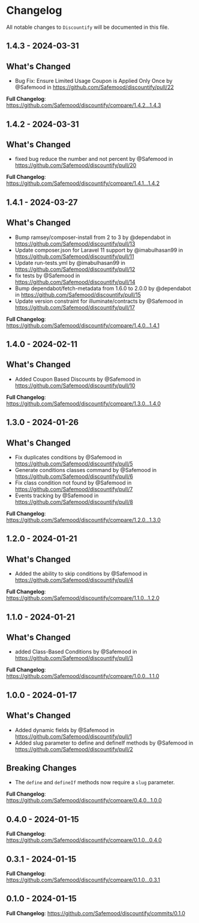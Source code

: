 # Changelog

All notable changes to `Discountify` will be documented in this file.

## 1.4.3 - 2024-03-31

## What's Changed
* Bug Fix: Ensure Limited Usage Coupon is Applied Only Once by @Safemood in https://github.com/Safemood/discountify/pull/22


**Full Changelog**: https://github.com/Safemood/discountify/compare/1.4.2...1.4.3

## 1.4.2 - 2024-03-31

## What's Changed
* fixed bug reduce the number and not percent by @Safemood in https://github.com/Safemood/discountify/pull/20

**Full Changelog**: https://github.com/Safemood/discountify/compare/1.4.1...1.4.2

## 1.4.1 - 2024-03-27

## What's Changed
* Bump ramsey/composer-install from 2 to 3 by @dependabot in https://github.com/Safemood/discountify/pull/13
* Update composer.json for Laravel 11 support by @imabulhasan99 in https://github.com/Safemood/discountify/pull/11
* Update run-tests.yml by @imabulhasan99 in https://github.com/Safemood/discountify/pull/12
* fix tests by @Safemood in https://github.com/Safemood/discountify/pull/14
* Bump dependabot/fetch-metadata from 1.6.0 to 2.0.0 by @dependabot in https://github.com/Safemood/discountify/pull/15
* Update version constraint for illuminate/contracts by @Safemood in https://github.com/Safemood/discountify/pull/17


**Full Changelog**: https://github.com/Safemood/discountify/compare/1.4.0...1.4.1

## 1.4.0 - 2024-02-11

## What's Changed
* Added Coupon Based Discounts  by @Safemood in https://github.com/Safemood/discountify/pull/10


**Full Changelog**: https://github.com/Safemood/discountify/compare/1.3.0...1.4.0

## 1.3.0 - 2024-01-26

## What's Changed
* Fix duplicates conditions by @Safemood in https://github.com/Safemood/discountify/pull/5
* Generate conditions classes command by @Safemood in https://github.com/Safemood/discountify/pull/6
* Fix class condition not found by @Safemood in https://github.com/Safemood/discountify/pull/7
* Events tracking by @Safemood in https://github.com/Safemood/discountify/pull/8


**Full Changelog**: https://github.com/Safemood/discountify/compare/1.2.0...1.3.0

## 1.2.0 - 2024-01-21

## What's Changed
* Added the ability to skip conditions by @Safemood in https://github.com/Safemood/discountify/pull/4


**Full Changelog**: https://github.com/Safemood/discountify/compare/1.1.0...1.2.0

## 1.1.0 - 2024-01-21

## What's Changed
* added  Class-Based Conditions by @Safemood in https://github.com/Safemood/discountify/pull/3

**Full Changelog**: https://github.com/Safemood/discountify/compare/1.0.0...1.1.0

## 1.0.0 - 2024-01-17

## What's Changed
* Added dynamic fields by @Safemood in https://github.com/Safemood/discountify/pull/1
* Added slug parameter to define and defineIf methods by @Safemood in https://github.com/Safemood/discountify/pull/2

## Breaking Changes
- The `define` and `defineIf` methods now require a `slug` parameter.

**Full Changelog**: https://github.com/Safemood/discountify/compare/0.4.0...1.0.0

## 0.4.0 - 2024-01-15

**Full Changelog**: https://github.com/Safemood/discountify/compare/0.1.0...0.4.0

## 0.3.1 - 2024-01-15

**Full Changelog**: https://github.com/Safemood/discountify/compare/0.1.0...0.3.1

## 0.1.0 - 2024-01-15

**Full Changelog**: https://github.com/Safemood/discountify/commits/0.1.0
